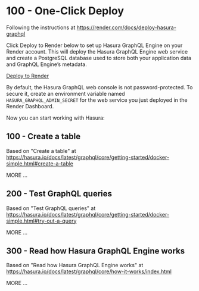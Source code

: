 # 100 - One-Click Deploy

Following the instructions at https://render.com/docs/deploy-hasura-graphql

Click Deploy to Render below to set up Hasura GraphQL Engine on your Render account. This will deploy the Hasura GraphQL Engine web service and create a PostgreSQL database used to store both your application data and GraphQL Engine’s metadata.

[Deploy to Render](https://render.com/deploy?repo=https://github.com/render-examples/hasura-graphql)

By default, the Hasura GraphQL web console is not password-protected. To secure it, create an environment variable named ```HASURA_GRAPHQL_ADMIN_SECRET``` for the web service you just deployed in the Render Dashboard.

Now you can start working with Hasura:

## 100 - Create a table

Based on "Create a table" at https://hasura.io/docs/latest/graphql/core/getting-started/docker-simple.html#create-a-table

MORE ...

## 200 - Test GraphQL queries

Based on "Test GraphQL queries" at https://hasura.io/docs/latest/graphql/core/getting-started/docker-simple.html#try-out-a-query

MORE ...

## 300 - Read how Hasura GraphQL Engine works

Based on "Read how Hasura GraphQL Engine works" at https://hasura.io/docs/latest/graphql/core/how-it-works/index.html

MORE ...
